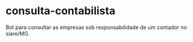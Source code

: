 # consulta-contabilista

Bot para consultar as empresas sob responsabilidade de um contador no siare/MG.